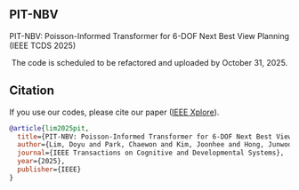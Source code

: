 ## PIT-NBV
PIT-NBV: Poisson-Informed Transformer for 6-DOF Next Best View Planning (IEEE TCDS 2025)

<p align="center">The code is scheduled to be refactored and uploaded by October 31, 2025.</p>


## Citation

If you use our codes, please cite our paper ([IEEE Xplore](https://doi.org/10.1109/TCDS.2025.3606221)).

```bibtex
@article{lim2025pit,
  title={PIT-NBV: Poisson-Informed Transformer for 6-DOF Next Best View Planning in 3D Object Reconstruction with Narrow Field of View},
  author={Lim, Doyu and Park, Chaewon and Kim, Joonhee and Hong, Junwoo and Han, Soohee},
  journal={IEEE Transactions on Cognitive and Developmental Systems},
  year={2025},
  publisher={IEEE}
}

